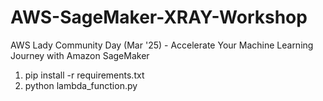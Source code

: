 # AWS-SageMaker-XRAY-Workshop
AWS Lady Community Day (Mar '25) - Accelerate Your Machine Learning Journey with Amazon SageMaker

1. pip install -r requirements.txt
2. python lambda_function.py   
